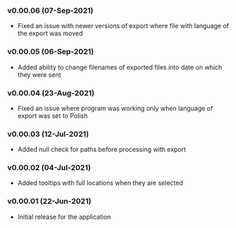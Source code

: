 ### v0.00.06 (07-Sep-2021) 
- Fixed an issue with newer versions of export where file with language of the export was moved

### v0.00.05 (06-Sep-2021)

- Added ability to change filenames of exported files into date on which they were sent

### v0.00.04 (23-Aug-2021)

- Fixed an issue where program was working only when language of export was set to Polish

### v0.00.03 (12-Jul-2021)

- Added null check for paths before processing with export

### v0.00.02 (04-Jul-2021)

- Added tooltips with full locations when they are selected

### v0.00.01 (22-Jun-2021)

- Initial release for the application
